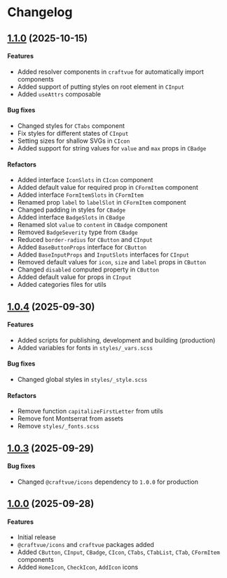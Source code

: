 # Changelog

## [1.1.0](https://www.npmjs.com/package/craftvue/v/1.1.0) (2025-10-15)

#### Features

- Added resolver components in `craftvue` for automatically import components
- Added support of putting styles on root element in `CInput`
- Added `useAttrs` composable

#### Bug fixes

- Changed styles for `CTabs` component
- Fix styles for different states of `CInput`
- Setting sizes for shallow SVGs in `CIcon`
- Added support for string values for `value` and `max` props in `CBadge`

#### Refactors

- Added interface `IconSlots` in `CIcon` component
- Added default value for required prop in `CFormItem` component
- Added interface `FormItemSlots` in `CFormItem`
- Renamed prop `label` to `labelSlot` in `CFormItem` component
- Changed padding in styles for `CBadge`
- Added interface `BadgeSlots` in `CBadge`
- Renamed slot `value` to `content` in `CBadge` component
- Removed `BadgeSeverity` type from `CBadge`
- Reduced `border-radius` for `CButton` and `CInput`
- Added `BaseButtonProps` interface for `CButton`
- Added `BaseInputProps` and `InputSlots` interfaces for `CInput`
- Removed default values for `icon`, `size` and `label` props in `CButton`
- Changed `disabled` computed property in `CButton`
- Added default value for props in `CInput`
- Added categories files for utils

## [1.0.4](https://www.npmjs.com/package/craftvue/v/1.0.4) (2025-09-30)

#### Features

- Added scripts for publishing, development and building (production)
- Added variables for fonts in `styles/_vars.scss`

#### Bug fixes

- Changed global styles in `styles/_style.scss`

#### Refactors

- Remove function `capitalizeFirstLetter` from utils
- Remove font Montserrat from assets
- Remove `styles/_fonts.scss`

## [1.0.3](https://www.npmjs.com/package/craftvue/v/1.0.3) (2025-09-29)

#### Bug fixes

- Changed `@craftvue/icons` dependency to `1.0.0` for production

## [1.0.0](https://www.npmjs.com/package/craftvue/v/1.0.0) (2025-09-28)

#### Features

- Initial release
- `@craftvue/icons` and `craftvue` packages added
- Added `CButton`, `CInput`, `CBadge`, `CIcon`, `CTabs`, `CTabList`, `CTab`, `CFormItem` components
- Added `HomeIcon`, `CheckIcon`, `AddIcon` icons
